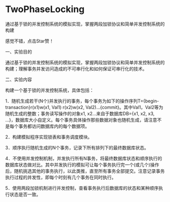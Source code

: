# TwoPhaseLocking
通过基于锁的并发控制系统的模拟实现，掌握两段加锁协议和简单并发控制系统的构建

感觉不错，点击Star赞！


一、实验目的

通过基于锁的并发控制系统的模拟实现，掌握两段加锁协议和简单并发控制系统的构建；理解事务并发访问造成的不可串行化和如何保证可串行化的技术。

二、实验内容

构建一个基于锁的并发控制系统，具体包括：


1．随机生成若干(N个)并发执行的事务，每个事务为如下的操作序列T={begin-transaction}r(x1)w(x1, Val1) r(x2)w(x2, Val2)…{commit}。其中Val1，Val2等为随机生成的整数；事务读写操作的对象x1, x2…来自于数据库DB={x1, x2, x3, …}，数据库大小自定义。每个事务具体操作那些数据对象也随机生成，请注意不是每个事务都访问数据库内的每个数据项。

2．构建模拟程序实现锁表和事务调度模块。

3．顺序执行随机生成的N个事务，记录下所有排列下的最终数据库状态。

4．不使用并发控制机制，并发执行所有N事务，将最终数据库状态和顺序执行的数据库状态做对比。其中并发执行的模拟可让每个事务执行完一个(或几个)操作后，随机挑选其他的事务执行，以此类推，直至所有事务全部提交。注意记录事务执行过程的并发性，即每个时刻有几个事务在同时执行。

5．使用两段加锁机制进行并发控制，查看事务执行后数据库的状态和某种顺序执行状态是否一致。
